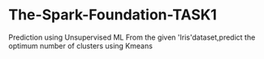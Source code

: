 # The-Spark-Foundation-TASK1
Prediction using Unsupervised ML From the given 'Iris'dataset,predict the optimum number of clusters using Kmeans
